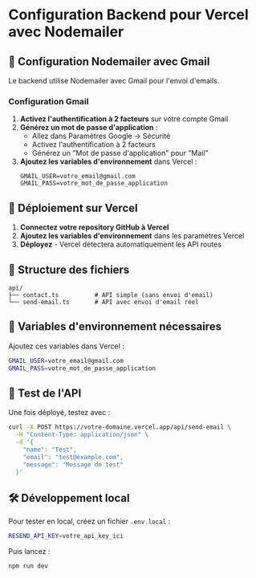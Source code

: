 # Configuration Backend pour Vercel avec Nodemailer

## 📧 Configuration Nodemailer avec Gmail

Le backend utilise Nodemailer avec Gmail pour l'envoi d'emails.

### Configuration Gmail

1. **Activez l'authentification à 2 facteurs** sur votre compte Gmail
2. **Générez un mot de passe d'application** :
   - Allez dans Paramètres Google → Sécurité
   - Activez l'authentification à 2 facteurs
   - Générez un "Mot de passe d'application" pour "Mail"
3. **Ajoutez les variables d'environnement** dans Vercel :
   ```
   GMAIL_USER=votre_email@gmail.com
   GMAIL_PASS=votre_mot_de_passe_application
   ```

## 🚀 Déploiement sur Vercel

1. **Connectez votre repository GitHub à Vercel**
2. **Ajoutez les variables d'environnement** dans les paramètres Vercel
3. **Déployez** - Vercel détectera automatiquement les API routes

## 📁 Structure des fichiers

```
api/
├── contact.ts          # API simple (sans envoi d'email)
└── send-email.ts       # API avec envoi d'email réel
```

## 🔧 Variables d'environnement nécessaires

Ajoutez ces variables dans Vercel :

```bash
GMAIL_USER=votre_email@gmail.com
GMAIL_PASS=votre_mot_de_passe_application
```

## 📝 Test de l'API

Une fois déployé, testez avec :

```bash
curl -X POST https://votre-domaine.vercel.app/api/send-email \
  -H "Content-Type: application/json" \
  -d '{
    "name": "Test",
    "email": "test@example.com",
    "message": "Message de test"
  }'
```

## 🛠️ Développement local

Pour tester en local, créez un fichier `.env.local` :

```bash
RESEND_API_KEY=votre_api_key_ici
```

Puis lancez :
```bash
npm run dev
```
